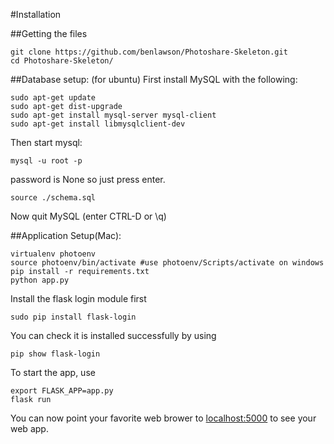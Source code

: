 #Installation

##Getting the files
```
git clone https://github.com/benlawson/Photoshare-Skeleton.git
cd Photoshare-Skeleton/
```

##Database setup: (for ubuntu)
First install MySQL with the following:
```
sudo apt-get update
sudo apt-get dist-upgrade
sudo apt-get install mysql-server mysql-client
sudo apt-get install libmysqlclient-dev
```
Then start mysql:
```
mysql -u root -p
```
password is None so just press enter.
```
source ./schema.sql 
```
Now quit MySQL (enter CTRL-D or \q)

##Application Setup(Mac):
```
virtualenv photoenv
source photoenv/bin/activate #use photoenv/Scripts/activate on windows
pip install -r requirements.txt
python app.py
```
Install the flask login module first  
```
sudo pip install flask-login
```
You can check it is installed successfully by using  
```
pip show flask-login
```
To start the app, use  
```
export FLASK_APP=app.py
flask run
```

You can now point your favorite web brower to [localhost:5000](localhost:5000) to see your web app. 
